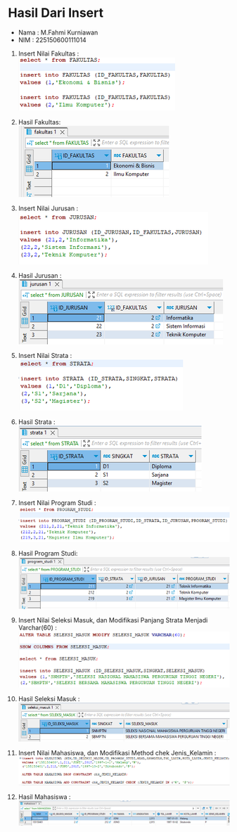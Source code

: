 # Hasil Dari Insert

- Nama : M.Fahmi Kurniawan
- NIM : 225150600111014

1. Insert Nilai Fakultas : <br>
![Gambar sintaks memasukan nilai insert Fakultas](Sintaks1Insert.png)

2. Hasil Fakultas: <br>
![Gambar hasil memasukan nilai insert Fakultas](Hasil1Insert.png)

3. Insert Nilai Jurusan : <br>
![Gambar sintaks memasukan nilai insert Jurusan](Sintaks2Insert.png)
4. Hasil Jurusan :<br>
![Gambar hasil memasukan nilai insert Jurusan](Hasil2Insert.png)

5. Insert Nilai Strata : <br>
![Gambar sintaks memasukan nilai insert Strata](Sintaks3Insert.png)
6. Hasil Strata : <br>
![Gambar hasil memasukan nilai insert Strata](Hasil3Insert.png)

7. Insert Nilai Program Studi : <br>
![Gambar sintaks memasukan nilai insert Program Studi](Sintaks4Insert.png)
8. Hasil Program Studi: <br>
![Gambar hasil memasukan nilai insert Program Studi](Hasil4Insert.png)

9. Insert Nilai Seleksi Masuk, dan Modifikasi Panjang Strata Menjadi Varchar(60) : <br>
![Gambar sintaks memasukan nilai insert Seleksi Masuk, dan Modifikasi Table Strata](Sintaks5Insert.png)
10. Hasil Seleksi Masuk : <br>
![Gambar hasil memasukan nilai insert Program Studi](Hasil5Insert.png)

11. Insert Nilai Mahasiswa, dan Modifikasi Method chek Jenis_Kelamin : <br>
![Gambar sintaks memasukan nilai insert Mahasiswa, dan Modifikasi Table Mahasiswa](Sintaks6Insert.png)
12. Hasil Mahasiswa : <br>
![Gambar hasil memasukan nilai insert Program Studi](Hasil6Insert.png)
